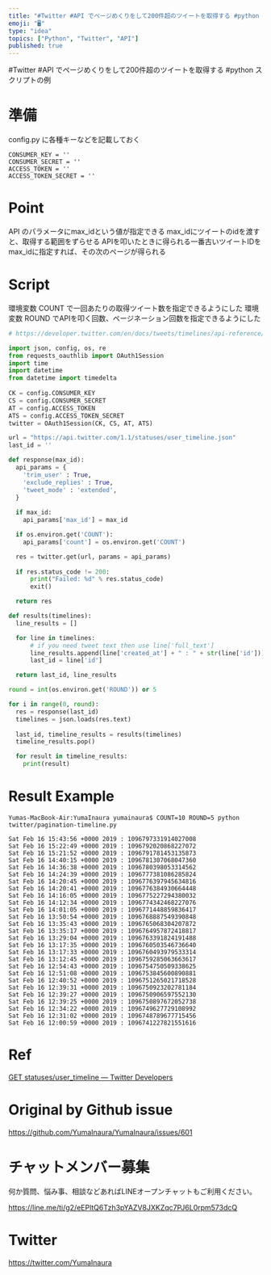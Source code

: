 ```yaml
---
title: "#Twitter #API でページめくりをして200件超のツイートを取得する #python スクリプトの例"
emoji: "🖥"
type: "idea"
topics: ["Python", "Twitter", "API"]
published: true
---
```


#Twitter #API でページめくりをして200件超のツイートを取得する #python スクリプトの例

# 準備

config.py に各種キーなどを記載しておく

```
CONSUMER_KEY = ''
CONSUMER_SECRET = ''
ACCESS_TOKEN = ''
ACCESS_TOKEN_SECRET = ''
```

# Point

API のパラメータにmax_idという値が指定できる
max_idにツイートのidを渡すと、取得する範囲をずらせる
APIを叩いたときに得られる一番古いツイートIDをmax_idに指定すれば、その次のページが得られる

# Script

環境変数 COUNT で一回あたりの取得ツイート数を指定できるようにした
環境変数 ROUND でAPIを叩く回数、ページネーション回数を指定できるようにした

```py
# https://developer.twitter.com/en/docs/tweets/timelines/api-reference/get-statuses-user_timeline.html

import json, config, os, re
from requests_oauthlib import OAuth1Session
import time
import datetime
from datetime import timedelta
 
CK = config.CONSUMER_KEY
CS = config.CONSUMER_SECRET
AT = config.ACCESS_TOKEN
ATS = config.ACCESS_TOKEN_SECRET
twitter = OAuth1Session(CK, CS, AT, ATS)

url = "https://api.twitter.com/1.1/statuses/user_timeline.json"
last_id = ''

def response(max_id):
  api_params = {
    'trim_user' : True,
    'exclude_replies' : True,
    'tweet_mode' : 'extended',
  }
  
  if max_id:
    api_params['max_id'] = max_id

  if os.environ.get('COUNT'):
    api_params['count'] = os.environ.get('COUNT')

  res = twitter.get(url, params = api_params)
  
  if res.status_code != 200:  
      print("Failed: %d" % res.status_code)
      exit()

  return res

def results(timelines):
  line_results = []

  for line in timelines:
      # if you need tweet text then use line['full_text'] 
      line_results.append(line['created_at'] + " : " + str(line['id']))
      last_id = line['id']

  return last_id, line_results

round = int(os.environ.get('ROUND')) or 5

for i in range(0, round):
  res = response(last_id)
  timelines = json.loads(res.text)
  
  last_id, timeline_results = results(timelines)
  timeline_results.pop()

  for result in timeline_results:
    print(result)

```

# Result Example

```
Yumas-MacBook-Air:YumaInaura yumainaura$ COUNT=10 ROUND=5 python twitter/pagination-timeline.py

Sat Feb 16 15:43:56 +0000 2019 : 1096797331914027008
Sat Feb 16 15:22:49 +0000 2019 : 1096792020868227072
Sat Feb 16 15:21:52 +0000 2019 : 1096791781453135873
Sat Feb 16 14:40:15 +0000 2019 : 1096781307068047360
Sat Feb 16 14:36:38 +0000 2019 : 1096780398053314562
Sat Feb 16 14:24:39 +0000 2019 : 1096777381086285824
Sat Feb 16 14:20:45 +0000 2019 : 1096776397945634816
Sat Feb 16 14:20:41 +0000 2019 : 1096776384930664448
Sat Feb 16 14:16:05 +0000 2019 : 1096775227294380032
Sat Feb 16 14:12:34 +0000 2019 : 1096774342468227076
Sat Feb 16 14:01:05 +0000 2019 : 1096771448859836417
Sat Feb 16 13:50:54 +0000 2019 : 1096768887549390848
Sat Feb 16 13:35:43 +0000 2019 : 1096765068304207872
Sat Feb 16 13:35:17 +0000 2019 : 1096764957872418817
Sat Feb 16 13:29:04 +0000 2019 : 1096763391824191488
Sat Feb 16 13:17:35 +0000 2019 : 1096760503546736640
Sat Feb 16 13:17:33 +0000 2019 : 1096760493979533314
Sat Feb 16 13:12:45 +0000 2019 : 1096759285063663617
Sat Feb 16 12:54:43 +0000 2019 : 1096754750509338625
Sat Feb 16 12:51:08 +0000 2019 : 1096753845600890881
Sat Feb 16 12:40:52 +0000 2019 : 1096751265021718528
Sat Feb 16 12:39:31 +0000 2019 : 1096750923202781184
Sat Feb 16 12:39:27 +0000 2019 : 1096750906597552130
Sat Feb 16 12:39:25 +0000 2019 : 1096750897672052738
Sat Feb 16 12:34:22 +0000 2019 : 1096749627729108992
Sat Feb 16 12:31:02 +0000 2019 : 1096748789677715456
Sat Feb 16 12:00:59 +0000 2019 : 1096741227821551616
```

# Ref

[GET statuses/user_timeline — Twitter Developers](https://developer.twitter.com/en/docs/tweets/timelines/api-reference/get-statuses-user_timeline.html)

# Original by Github issue

https://github.com/YumaInaura/YumaInaura/issues/601








<!-- Update From Qiita API -->

# チャットメンバー募集


何か質問、悩み事、相談などあればLINEオープンチャットもご利用ください。

https://line.me/ti/g2/eEPltQ6Tzh3pYAZV8JXKZqc7PJ6L0rpm573dcQ





# Twitter


https://twitter.com/YumaInaura


<!-- Update From Qiita API -->


